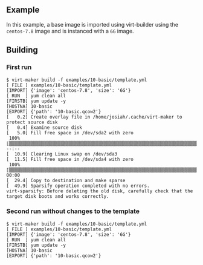 ## Example

  In this example, a base image is imported using virt-builder
using the `centos-7.8` image and is instanced with a `6G` image.

## Building

### First run
```commandline
$ virt-maker build -f examples/10-basic/template.yml
[ FILE ] examples/10-basic/template.yml
[IMPORT] {'image': 'centos-7.8', 'size': '6G'}
[ RUN  ] yum clean all
[FIRSTB] yum update -y
[HOSTNA] 10-basic
[EXPORT] {'path': '10-basic.qcow2'}
[   0.2] Create overlay file in /home/josiah/.cache/virt-maker to protect source disk
[   0.4] Examine source disk
[   5.0] Fill free space in /dev/sda2 with zero
 100% ⟦▒▒▒▒▒▒▒▒▒▒▒▒▒▒▒▒▒▒▒▒▒▒▒▒▒▒▒▒▒▒▒▒▒▒▒▒▒▒▒▒▒▒▒▒▒▒▒▒▒▒▒▒▒▒▒▒▒▒▒▒▒▒▒▒▒▒▒▒▒▒▒▒▒▒▒▒▒▒▒▒▒▒▒▒▒▒▒▒▒▒▒▒▒▒▒▒▒▒▒▒▒▒▒▒▒▒▒▒▒▒▒▒▒▒▒▒▒▒▒▒▒▒▒▒▒▒▒▒▒▒▒▒▒▒▒▒▒▒▒▒▒▒▒▒▒▒▒▒▒▒▒▒▒▒▒▒▒▒▒▒▒▒▒▒▒▒▒▒▒⟧ --:--
[  10.9] Clearing Linux swap on /dev/sda3
[  11.5] Fill free space in /dev/sda4 with zero
 100% ⟦▒▒▒▒▒▒▒▒▒▒▒▒▒▒▒▒▒▒▒▒▒▒▒▒▒▒▒▒▒▒▒▒▒▒▒▒▒▒▒▒▒▒▒▒▒▒▒▒▒▒▒▒▒▒▒▒▒▒▒▒▒▒▒▒▒▒▒▒▒▒▒▒▒▒▒▒▒▒▒▒▒▒▒▒▒▒▒▒▒▒▒▒▒▒▒▒▒▒▒▒▒▒▒▒▒▒▒▒▒▒▒▒▒▒▒▒▒▒▒▒▒▒▒▒▒▒▒▒▒▒▒▒▒▒▒▒▒▒▒▒▒▒▒▒▒▒▒▒▒▒▒▒▒▒▒▒▒▒▒▒▒▒▒▒▒▒▒▒▒⟧ 00:00
[  29.4] Copy to destination and make sparse
[  49.9] Sparsify operation completed with no errors.
virt-sparsify: Before deleting the old disk, carefully check that the 
target disk boots and works correctly.
```

### Second run without changes to the template
```commandline
$ virt-maker build -f examples/10-basic/template.yml
[ FILE ] examples/10-basic/template.yml
[IMPORT] {'image': 'centos-7.8', 'size': '6G'}
[ RUN  ] yum clean all
[FIRSTB] yum update -y
[HOSTNA] 10-basic
[EXPORT] {'path': '10-basic.qcow2'}
```
